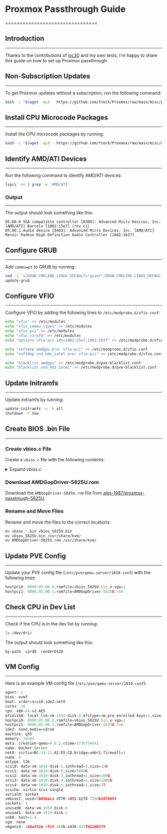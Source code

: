 
# Proxmox Passthrough Guide
================================

## Introduction
---------------

Thanks to the contributions of [isc30](https://github.com/isc30/ryzen-7000-series-proxmox?tab=readme-ov-file) and my own tests, I'm happy to share this guide on how to set up Proxmox passthrough.

## Non-Subscription Updates
---------------------------

To get Proxmox updates without a subscription, run the following command:
```bash
bash -c "$(wget -qLO - https://github.com/tteck/Proxmox/raw/main/misc/post-pve-install.sh)"
```

## Install CPU Microcode Packages
--------------------------------

Install the CPU microcode packages by running:
```bash
bash -c "$(wget -qLO - https://github.com/tteck/Proxmox/raw/main/misc/microcode.sh)"
```

## Identify AMD/ATI Devices
---------------------------

Run the following command to identify AMD/ATI devices:
```bash
lspci -nn | grep -e 'AMD/ATI'
```

### Output
----------

The output should look something like this:
```
05:00.0 VGA compatible controller [0300]: Advanced Micro Devices, Inc. [AMD/ATI] Barcelo [1002:15e7] (rev c1)
05:00.1 Audio device [0403]: Advanced Micro Devices, Inc. [AMD/ATI] Renoir Radeon High Definition Audio Controller [1002:1637]
```

## Configure GRUB
-----------------

Add `iommu=pt` to GRUB by running:
```bash
sed -i 's/GRUB_CMDLINE_LINUX_DEFAULT="quiet"/GRUB_CMDLINE_LINUX_DEFAULT="quiet iommu=pt"/g' /etc/default/grub
update-grub
```

## Configure VFIO
-----------------

Configure VFIO by adding the following lines to `/etc/modprobe.d/vfio.conf`:
```bash
echo "vfio" >> /etc/modules
echo "vfio_iommu_type1" >> /etc/modules
echo "vfio_pci" >> /etc/modules
echo "vfio_virqfd" >> /etc/modules
echo "options vfio-pci ids=1002:15e7,1002:1637" >> /etc/modprobe.d/vfio.conf

echo "softdep amdgpu pre: vfio-pci" >> /etc/modprobe.d/vfio.conf
echo "softdep snd_hda_intel pre: vfio-pci" >> /etc/modprobe.d/vfio.conf

echo "blacklist amdgpu" >> /etc/modprobe.d/pve-blacklist.conf
echo "blacklist snd_hda_intel" >> /etc/modprobe.d/pve-blacklist.conf
```

## Update Initramfs
--------------------

Update initramfs by running:
```bash
update-initramfs -u -k all
shutdown -r now
```

## Create BIOS .bin File
-------------------------

### Create vbios.c File


Create a `vbios.c` file with the following contents:

<details>
  <summary>Expand vbios.c</summary>
  ```c
  #include <stdint.h>
  #include <stdio.h>
  #include <stdlib.h>
  
  typedef uint32_t ULONG;
  typedef uint8_t UCHAR;
  typedef uint16_t USHORT;
  
  typedef struct {
      ULONG Signature;
      ULONG TableLength; // Length
      UCHAR Revision;
      UCHAR Checksum;
      UCHAR OemId[6];
      UCHAR OemTableId[8]; // UINT64  OemTableId;
      ULONG OemRevision;
      ULONG CreatorId;
      ULONG CreatorRevision;
  } AMD_ACPI_DESCRIPTION_HEADER;
  
  typedef struct {
      AMD_ACPI_DESCRIPTION_HEADER SHeader;
      UCHAR TableUUID[16]; // 0x24
      ULONG VBIOSImageOffset; // 0x34. Offset to the first GOP_VBIOS_CONTENT block from the beginning of the stucture.
      ULONG Lib1ImageOffset; // 0x38. Offset to the first GOP_LIB1_CONTENT block from the beginning of the stucture.
      ULONG Reserved[4]; // 0x3C
  } UEFI_ACPI_VFCT;
  
  typedef struct {
      ULONG PCIBus; // 0x4C
      ULONG PCIDevice; // 0x50
      ULONG PCIFunction; // 0x54
      USHORT VendorID; // 0x58
      USHORT DeviceID; // 0x5A
      USHORT SSVID; // 0x5C
      USHORT SSID; // 0x5E
      ULONG Revision; // 0x60
      ULONG ImageLength; // 0x64
  } VFCT_IMAGE_HEADER;
  
  typedef struct {
      VFCT_IMAGE_HEADER VbiosHeader;
      UCHAR VbiosContent[1];
  } GOP_VBIOS_CONTENT;
  
  int main(int argc, char** argv)
  {
      FILE* fp_vfct;
      FILE* fp_vbios;
      UEFI_ACPI_VFCT* pvfct;
      char vbios_name[0x400];
  
      if (!(fp_vfct = fopen("/sys/firmware/acpi/tables/VFCT", "r"))) {
          perror(argv[0]);
          return -1;
      }
  
      if (!(pvfct = malloc(sizeof(UEFI_ACPI_VFCT)))) {
          perror(argv[0]);
          return -1;
      }
  
      if (sizeof(UEFI_ACPI_VFCT) != fread(pvfct, 1, sizeof(UEFI_ACPI_VFCT), fp_vfct)) {
          fprintf(stderr, "%s: failed to read VFCT header!\n", argv[0]);
          return -1;
      }
  
      ULONG offset = pvfct->VBIOSImageOffset;
      ULONG tbl_size = pvfct->SHeader.TableLength;
  
      if (!(pvfct = realloc(pvfct, tbl_size))) {
          perror(argv[0]);
          return -1;
      }
  
      if (tbl_size - sizeof(UEFI_ACPI_VFCT) != fread(pvfct + 1, 1, tbl_size - sizeof(UEFI_ACPI_VFCT), fp_vfct)) {
          fprintf(stderr, "%s: failed to read VFCT body!\n", argv[0]);
          return -1;
      }
  
      fclose(fp_vfct);
  
      while (offset < tbl_size) {
          GOP_VBIOS_CONTENT* vbios = (GOP_VBIOS_CONTENT*)((char*)pvfct + offset);
          VFCT_IMAGE_HEADER* vhdr = &vbios->VbiosHeader;
  
          if (!vhdr->ImageLength)
              break;
  
          snprintf(vbios_name, sizeof(vbios_name), "vbios_%x_%x.bin", vhdr->VendorID, vhdr->DeviceID);
  
          if (!(fp_vbios = fopen(vbios_name, "wb"))) {
              perror(argv[0]);
              return -1;
          }
  
          if (vhdr->ImageLength != fwrite(&vbios->VbiosContent, 1, vhdr->ImageLength, fp_vbios)) {
              fprintf(stderr, "%s: failed to dump vbios %x:%x\n", argv[0], vhdr->VendorID, vhdr->DeviceID);
              return -1;
          }
  
          fclose(fp_vbios);
  
          printf("dump vbios %x:%x to %s\n", vhdr->VendorID, vhdr->DeviceID, vbios_name);
  
          offset += sizeof(VFCT_IMAGE_HEADER);
          offset += vhdr->ImageLength;
      }
  
      return 0;
  }
  ```
  
  ### Compile and Run the Script
  
  Compile the script using `gcc` and run it:
  ```bash
  gcc vbios.c -o vbios
  ./vbios
  ```
</details>

### Download AMDGopDriver-5825U.rom

Download the `AMDGopDriver-5825U.rom` file from [alex-1987/proxmox-passtrough-5825U](https://github.com/alex-1987/proxmox-passtrough-5825U/blob/main/AMDGopDriver-5825U.rom).

### Rename and Move Files

Rename and move the files to the correct locations:
```bash
mv vbios_*.bin vbios_5825U.bin
mv vbios_5825U.bin /usr/share/kvm/
mv AMDGopDriver-5825U.rom /usr/share/kvm/
```

## Update PVE Config
---------------------

Update your PVE config file (`/etc/pve/qemu-server/1010.conf`) with the following lines:
```javascript
hostpci0: 0000:05:00.0,romfile=vbios_5825U.bin,x-vga=1
hostpci1: 0000:05:00.1,romfile=AMDGopDriver-5825U.rom
```

## Check CPU in Dev List
---------------------------

Check if the CPU is in the dev list by running:
```bash
ls /dev/dri/
```

The output should look something like this:
```
by-path  card0  renderD128
```

## VM Config
-------------

Here is an example VM config file (`/etc/pve/qemu-server/1010.conf`):
```javascript
agent: 1
bios: ovmf
boot: order=scsi0;ide2;net0
cores: 10
cpu: x86-64-v2-AES
efidisk0: local-lvm:vm-1010-disk-0,efitype=4m,pre-enrolled-keys=1,size=4M
hostpci0: 0000:05:00.0,romfile=vbios_5825U.bin,x-vga=1
hostpci1: 0000:05:00.1,romfile=AMDGopDriver-5825U.rom
ide2: none,media=cdrom
machine: q35
memory: 16384
meta: creation-qemu=9.0.2,ctime=1736754641
name: Docker-Server
net0: virtio=BC:24:11:A2:E5:CD,bridge=vmbr1,firewall=1
numa: 0
ostype: l26
scsi0: data:vm-1010-disk-1,iothread=1,size=32G
scsi1: data:vm-1010-disk-6,size=5000G
scsi2: data:vm-1010-disk-3,iothread=1,size=100G
scsi3: data:vm-1010-disk-4,iothread=1,size=1000G
scsi4: data:vm-1010-disk-5,iothread=1,size=1T
scsihw: virtio-scsi-single
serial0: socket
smbios1: uuid=5b04eac1-df70-4d31-b278-7208b2d76055
sockets: 1
unused0: data:vm-1010-disk-0
unused1: data:vm-1010-disk-2
usb0: host=1-4
vga: none
vmgenid: 4a8a252e-4fc5-460b-a436-443fd12d0274
```
```
